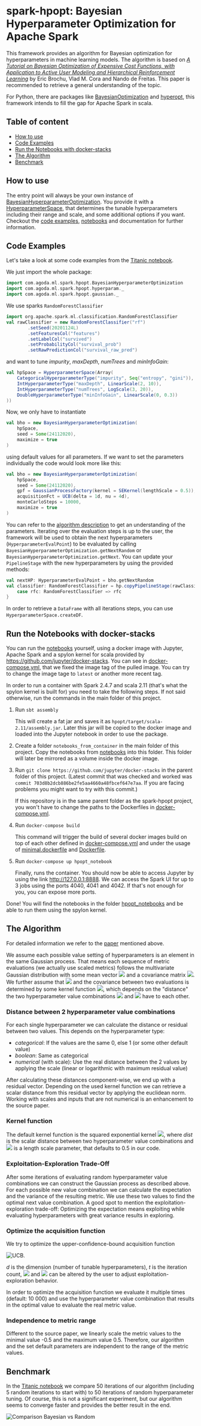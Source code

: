 # spark-hpopt: Bayesian Hyperparameter Optimization for Apache Spark

This framework provides an algorithm for Bayesian optimization for hyperparameters in machine learning models. The algorithm is based on [_A Tutorial on Bayesian Optimization of Expensive Cost Functions, with Application to Active User Modeling and Hierarchical Reinforcement Learning_][paper] by Eric Brochu, Vlad M. Cora and Nando de Freitas. This paper is recommended to retrieve a general understanding of the topic.

For Python, there are packages like [BayesianOptimization](https://github.com/fmfn/BayesianOptimization) and [hyperopt](https://github.com/hyperopt/hyperopt), this framework intends to fill the gap for Apache Spark in scala.


## Table of content
- [How to use](#how-to-use)
- [Code Examples](#code-examples)
- [Run the Notebooks with docker-stacks](#run-the-notebooks-with-docker-stacks)
- [The Algorithm](#the-algorithm)
- [Benchmark](#benchmark)


## How to use
The entry point will always be your own instance of [BayesianHyperparameterOptimization](hpopt/src/main/scala/com/agoda/ml/spark/hpopt/BayesianHyperparameterOptimization.scala). You provide it with a [HyperparameterSpace](hpopt/src/main/scala/com/agoda/ml/spark/hpopt/hyperparam/HyperparameterSpace.scala), that determines the tunable hyperparameters including their range and scale, and some additional options if you want. Checkout the [code examples](#code-examples), [notebooks](notebooks) and documentation for further information.


## Code Examples
Let's take a look at some code examples from the [Titanic notebook](notebooks/BayesianOptimizationTitanicExample.ipynb).

We just import the whole package:
```scala
import com.agoda.ml.spark.hpopt.BayesianHyperparameterOptimization
import com.agoda.ml.spark.hpopt.hyperparam._
import com.agoda.ml.spark.hpopt.gaussian._
```
We use sparks `RandomForestClassifier`
```scala
import org.apache.spark.ml.classification.RandomForestClassifier
val rawClassifier = new RandomForestClassifier("rf")
        .setSeed(20201124L)
        .setFeaturesCol("features")
        .setLabelCol("survived")
        .setProbabilityCol("survival_prob")
        .setRawPredictionCol("survival_raw_pred")
```
and want to tune *impurity*, *maxDepth*, *numTrees* and *minInfoGain*:
```scala
val hpSpace = HyperparameterSpace(Array(
    CategoricalHyperparameterType("impurity", Seq("entropy", "gini")),
    IntHyperparameterType("maxDepth", LinearScale(2, 10)),
    IntHyperparameterType("numTrees", LogScale(3, 20)),
    DoubleHyperparameterType("minInfoGain", LinearScale(0, 0.3))
))
```
Now, we only have to instantiate
```scala
val bho = new BayesianHyperparameterOptimization(
    hpSpace,
    seed = Some(24112020),
    maximize = true
)
```
using default values for all parameters. If we want to set the parameters individually the code would look more like this:
```scala
val bho = new BayesianHyperparameterOptimization(
    hpSpace,
    seed = Some(24112020),
    gpf = GaussianProcessFactory(kernel = SEKernel(lengthScale = 0.5)),
    acquisitionFct = UCB(delta = 1d, nu = 4d),
    monteCarloSteps = 10000,
    maximize = true
)
``` 
You can refer to the [algorithm description](#the-algorithm) to get an understanding of the parameters. Iterating over the evaluation steps is up to the user, the framework will be used to obtain the next hyperparameters (`HyperparameterEvalPoint`) to be evaluated by calling `BayesianHyperparameterOptimization.getNextRandom` or `BayesianHyperparameterOptimization.getNext`. You can update your `PipelineStage` with the new hyperparameters by using the provided methods:
```scala
val nextHP: HyperparameterEvalPoint = bho.getNextRandom
val classifier: RandomForestClassifier = hp.copyPipelineStage(rawClassifier) match {
    case rfc: RandomForestClassifier => rfc
}
```
In order to retrieve a `DataFrame` with all iterations steps, you can use `HyperparameterSpace.createDF`.


## Run the Notebooks with docker-stacks
You can run the [notebooks](notebooks) yourself, using a docker image with Jupyter, Apache Spark and a spylon kernel for scala provided by <https://github.com/jupyter/docker-stacks>. You can see in [docker-compose.yml](docker-compose.yml), that we fixed the image tag of the pulled image. You can try to change the image tage to `latest` or another more recent tag.

In order to run a container with Spark 2.4.7 and scala 2.11 (that's what the spylon kernel is built for) you need to take the following steps. If not said otherwise, run the commands in the main folder of this project.
   
1. Run `sbt assembly`
   
   This will create a fat jar and saves it as `hpopt/target/scala-2.11/assembly.jar`. Later this jar will be copied to the docker image and loaded into the Jupyter notebook in order to use the package.
   
2. Create a folder `notebooks_from_container` in the main folder of this project. Copy the notebooks from [notebooks](notebooks) into this folder. This folder will later be mirrored as a volume inside the docker image.

3. Run `git clone https://github.com/jupyter/docker-stacks` in the parent folder of this project. (Latest commit that was checked and worked was `commit 703d8b2dcb886be2fe5aa4660a48fbcef647e7aa`. If you are facing problems you might want to try with this commit.)

   If this repository is in the same parent folder as the spark-hpopt project, you won't have to change the paths to the Dockerfiles in [docker-compose.yml](docker-compose.yml).
   
4. Run `docker-compose build`
   
    This command will trigger the build of several docker images build on top of each other defined in [docker-compose.yml](docker-compose.yml) and under the usage of [minimal.dockerfile](minimal.dockerfile) and [Dockerfile](Dockerfile).
5. Run `docker-compose up hpopt_notebook`

    Finally, runs the container. You should now be able to access Jupyter by using the link <http://127.0.0.1:8888>. We can access the Spark UI for up to 3 jobs using the ports 4040, 4041 and 4042. If that's not enough for you, you can expose more ports.

Done! You will find the notebooks in the folder [hpopt_notebooks](http://127.0.0.1:8888/tree/hpopt_notebooks) and be able to run them using the spylon kernel.


## The Algorithm
For detailed information we refer to the [paper][paper] mentioned above.

We assume each possible value setting of hyperparameters is an element in the same Gaussian process. That means each sequence of metric evaluations (we actually use scaled metrics) follows the multivariate Gaussian distribution with some mean vector <img src="https://render.githubusercontent.com/render/math?math=\mu"> and a covariance matrix <img src="https://render.githubusercontent.com/render/math?math=\Sigma">. We further assume that <img src="https://render.githubusercontent.com/render/math?math=\mu = 0"> and the covariance between two evaluations is determined by some kernel function <img src="https://render.githubusercontent.com/render/math?math=k(x_1,x_2)">, which depends on the "distance" the two hyperparameter value combinations <img src="https://render.githubusercontent.com/render/math?math=x_1"> and <img src="https://render.githubusercontent.com/render/math?math=x_2"> have to each other.


### Distance between 2 hyperparameter value combinations
For each single hyperparameter we can calculate the distance or residual between two values. This depends on the hyperparameter type:
- *categorical*: If the values are the same 0, else 1 (or some other default value)
- *boolean*: Same as categorical
- *numerical* (with scale): Use the real distance between the 2 values by applying the scale (linear or logarithmic with maximum residual value)

After calculating these distances component-wise, we end up with a residual vector. Depending on the used kernel function we can retrieve a scalar distance from this residual vector by applying the euclidean norm. Working with scales and inputs that are not numerical is an enhancement to the source paper.


### Kernel function
The default kernel function is the squared exponential kernel <img src="https://render.githubusercontent.com/render/math?math=k(x_1,x_2)=\exp(- dist(x_1, x_2)^2 / (2 \theta^2))">, where *dist* is the scalar distance between two hyperparameter value combinations and <img src="https://render.githubusercontent.com/render/math?math=\theta"> is a length scale parameter, that defaults to 0.5 in our code.


### Exploitation-Exploration Trade-Off
After some iterations of evaluating random hyperparameter value combinations we can construct the Gaussian process as described above. For each possible new value combination we can calculate the expectation and the variance of the resulting metric. We use these two values to find the optimal next value combination. A good spot to mention the exploitation-exploration trade-off: Optimizing the expectation means exploiting while evaluating hyperparameters with great variance results in exploring.


### Optimize the acquisition function
We try to optimize the upper-confidence-bound acquisition function

![UCB](pictures/UCB.jpg).

*d* is the dimension (number of tunable hyperparameters), *t* is the iteration count, <img src="https://render.githubusercontent.com/render/math?math=\nu"> and <img src="https://render.githubusercontent.com/render/math?math=\delta"> can be altered by the user to adjust exploitation-exploration behavior.

In order to optimize the acquisition function we evaluate it multiple times (default: 10 000) and use the hyperparameter value combination that results in the optimal value to evaluate the real metric value.


### Independence to metric range
Different to the source paper, we linearly scale the metric values to the minimal value -0.5 and the maximum value 0.5. Therefore, our algorithm and the set default parameters are independent to the range of the metric values.


## Benchmark
In the [Titanic notebook](notebooks/BayesianOptimizationTitanicExample.ipynb) we compare 50 iterations of our algorithm (including 5 random iterations to start with) to 50 iterations of random hyperparameter tuning. Of course, this is not a significant experiment, but our algorithm seems to converge faster and provides the better result in the end.

![Comparison Bayesian vs Random](pictures/titanic_bayes_vs_random.png)


[paper]: https://arxiv.org/abs/1012.2599
